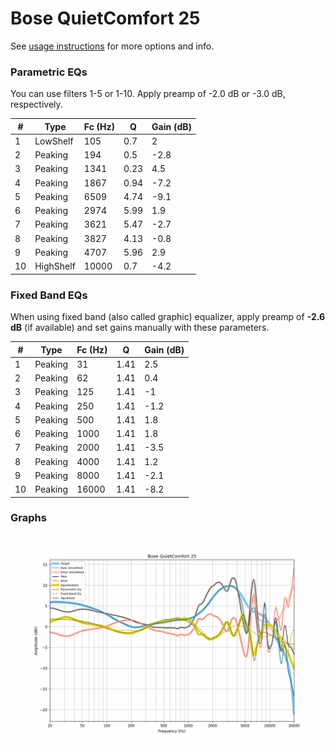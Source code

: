 # Bose QuietComfort 25
See [usage instructions](https://github.com/jaakkopasanen/AutoEq#usage) for more options and info.

### Parametric EQs
You can use filters 1-5 or 1-10. Apply preamp of -2.0 dB or -3.0 dB, respectively.

|   # | Type      |   Fc (Hz) |    Q |   Gain (dB) |
|-----|-----------|-----------|------|-------------|
|   1 | LowShelf  |       105 | 0.7  |         2   |
|   2 | Peaking   |       194 | 0.5  |        -2.8 |
|   3 | Peaking   |      1341 | 0.23 |         4.5 |
|   4 | Peaking   |      1867 | 0.94 |        -7.2 |
|   5 | Peaking   |      6509 | 4.74 |        -9.1 |
|   6 | Peaking   |      2974 | 5.99 |         1.9 |
|   7 | Peaking   |      3621 | 5.47 |        -2.7 |
|   8 | Peaking   |      3827 | 4.13 |        -0.8 |
|   9 | Peaking   |      4707 | 5.96 |         2.9 |
|  10 | HighShelf |     10000 | 0.7  |        -4.2 |

### Fixed Band EQs
When using fixed band (also called graphic) equalizer, apply preamp of **-2.6 dB** (if available) and set gains manually with these parameters.

|   # | Type    |   Fc (Hz) |    Q |   Gain (dB) |
|-----|---------|-----------|------|-------------|
|   1 | Peaking |        31 | 1.41 |         2.5 |
|   2 | Peaking |        62 | 1.41 |         0.4 |
|   3 | Peaking |       125 | 1.41 |        -1   |
|   4 | Peaking |       250 | 1.41 |        -1.2 |
|   5 | Peaking |       500 | 1.41 |         1.8 |
|   6 | Peaking |      1000 | 1.41 |         1.8 |
|   7 | Peaking |      2000 | 1.41 |        -3.5 |
|   8 | Peaking |      4000 | 1.41 |         1.2 |
|   9 | Peaking |      8000 | 1.41 |        -2.1 |
|  10 | Peaking |     16000 | 1.41 |        -8.2 |

### Graphs
![](./Bose%20QuietComfort%2025.png)
